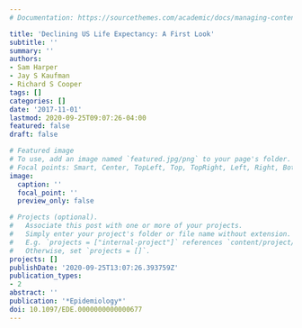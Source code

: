 ```yaml
---
# Documentation: https://sourcethemes.com/academic/docs/managing-content/

title: 'Declining US Life Expectancy: A First Look'
subtitle: ''
summary: ''
authors:
- Sam Harper
- Jay S Kaufman
- Richard S Cooper
tags: []
categories: []
date: '2017-11-01'
lastmod: 2020-09-25T09:07:26-04:00
featured: false
draft: false

# Featured image
# To use, add an image named `featured.jpg/png` to your page's folder.
# Focal points: Smart, Center, TopLeft, Top, TopRight, Left, Right, BottomLeft, Bottom, BottomRight.
image:
  caption: ''
  focal_point: ''
  preview_only: false

# Projects (optional).
#   Associate this post with one or more of your projects.
#   Simply enter your project's folder or file name without extension.
#   E.g. `projects = ["internal-project"]` references `content/project/deep-learning/index.md`.
#   Otherwise, set `projects = []`.
projects: []
publishDate: '2020-09-25T13:07:26.393759Z'
publication_types:
- 2
abstract: ''
publication: '*Epidemiology*'
doi: 10.1097/EDE.0000000000000677
---
```


